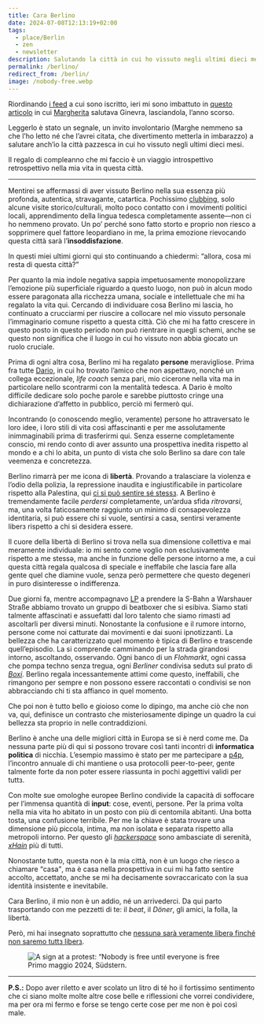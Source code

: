 ```yaml
---
title: Cara Berlino
date: 2024-07-08T12:13:19+02:00
tags:
  - place/Berlin
  - zen
  - newsletter
description: Salutando la città in cui ho vissuto negli ultimi dieci mesi, riflettendo sulle emozioni che mi ha regalato, sulle persone che mi ha fatto incontrare e sul sentimento strano che mi lascia.
permalink: /berlino/
redirect_from: /berlin/
image: /nobody-free.webp
---
```

Riordinando [i feed](https://it.wikipedia.org/wiki/Feed 'Feed su Wikipedia') a cui sono iscritto, ieri mi sono imbattuto in [questo articolo](https://mondomarghe.jimdofree.com/2023/06/30/cara-citt%C3%A0-un-po-pi%C3%B9-a-nord/ 'Cara Città un po’ più a Nord') in cui [Margherita](https://instagram.com/margheritammoro '@margheritammoro su Instagram') salutava Ginevra, lasciandola, l’anno scorso.

Leggerlo è stato un segnale, un invito involontario (Marghe nemmeno sa che l’ho letto né che l’avrei citata, che divertimento metterla in imbarazzo) a salutare anch’io la città pazzesca in cui ho vissuto negli ultimi dieci mesi.

Il regalo di compleanno che mi faccio è un viaggio introspettivo retrospettivo nella mia vita in questa città.

---

Mentirei se affermassi di aver vissuto Berlino nella sua essenza più profonda, autentica, stravagante, catartica. Pochissimo [clubbing](/clubbing/ 'Clubbing – tommi.space'), solo alcune visite storico/culturali, molto poco contatto con i movimenti politici locali, apprendimento della lingua tedesca completamente assente—non ci ho nemmeno provato. Un po’ perché sono fatto storto e proprio non riesco a sopprimere quel fattore leopardiano in me, la prima emozione rievocando questa città sarà l’**insoddisfazione**.

In questi miei ultimi giorni qui sto continuando a chiedermi: <q>allora, cosa mi resta di questa città?</q>

Per quanto la mia indole negativa sappia impetuosamente monopolizzare l’emozione più superficiale riguardo a questo luogo, non può in alcun modo essere paragonata alla ricchezza umana, sociale e intellettuale che mi ha regalato la vita qui. Cercando di individuare cosa Berlino mi lascia, ho continuato a crucciarmi per riuscire a collocare nel mio vissuto personale l’immaginario comune rispetto a questa città. Ciò che mi ha fatto crescere in questo posto in questo periodo non può rientrare in quegli schemi, anche se questo non significa che il luogo in cui ho vissuto non abbia giocato un ruolo cruciale.

Prima di ogni altra cosa, Berlino mi ha regalato **persone** meravigliose. Prima fra tutte [Dario](https://pan.rent/@dario 'Dario su Pan.rent'), in cui ho trovato l’amico che non aspettavo, nonché un collega eccezionale, <em lang='en'>life coach</em> senza pari, mio cicerone nella vita ma in particolare nello scontrarmi con la mentalità tedesca. A Dario è molto difficile dedicare solo poche parole e sarebbe piuttosto cringe una dichiarazione d’affetto in pubblico, perciò mi fermerò qui.

Incontrando (o conoscendo meglio, veramente) persone ho attraversato le loro idee, i loro stili di vita così affascinanti e per me assolutamente inimmaginabili prima di trasferirmi qui. Senza esserne completamente conscio, mi rendo conto di aver assunto una prospettiva inedita rispetto al mondo e a chi lo abita, un punto di vista che solo Berlino sa dare con tale veemenza e concretezza.

Berlino rimarrà per me icona di **libertà**. Provando a tralasciare la violenza e l’odio della polizia, la repressione inaudita e ingiustificabile in particolare rispetto alla Palestina, qui <u>ci si può sentire sé stessз</u>. A Berlino è tremendamente facile *perdersi* completamente, un’ardua sfida *ritrovarsi*, ma, una volta faticosamente raggiunto un minimo di consapevolezza identitaria, si può essere chi si vuole, sentirsi a casa, sentirsi veramente liberз rispetto a chi si desidera essere.

Il cuore della libertà di Berlino si trova nella sua dimensione collettiva e mai meramente individuale: io mi sento come voglio non esclusivamente rispetto a me stessə, ma anche in funzione delle persone intorno a me, a cui questa città regala qualcosa di speciale e ineffabile che lascia fare alla gente quel che diamine vuole, senza però permettere che questo degeneri in puro disinteresse o indifferenza.

Due giorni fa, mentre accompagnavo [LP](https://instagram.com/lps4rt 'Il profilo Instagram con le cose bellissime che LP dipinge') a prendere la S-Bahn a Warshauer Straße abbiamo trovato un gruppo di beatboxer che si esibiva. Siamo stati talmente affascinati e assuefatti dal loro talento che siamo rimasti ad ascoltarli per diversi minuti. Nonostante la confusione e il rumore intorno, persone come noi catturate dai movimenti e dai suoni ipnotizzanti. La bellezza che ha caratterizzato quel momento è tipica di Berlino e trascende quell’episodio. La si comprende camminando per la strada girandosi intorno, ascoltando, osservando. Ogni banco di un <em lang='de'>Flohmarkt</em>, ogni cassa che pompa techno senza tregua, ogni <cite lang='de'>Berliner</cite> condivisa sedutз sul prato di <cite lang='de'>[Boxi](https://de.wikipedia.org/wiki/Boxhagener_Platz 'Boxhagener Platz am Wikipedia')</cite>. Berlino regala incessantemente attimi come questo, ineffabili, che rimangono per sempre e non possono essere raccontati o condivisi se non abbracciando chi ti sta affianco in quel momento.

Che poi non è tutto bello e gioioso come lo dipingo, ma anche ciò che non va, qui, definisce un contrasto che misteriosamente dipinge un quadro la cui bellezza sta proprio in nelle contraddizioni.

Berlino è anche una delle migliori città in Europa se si è nerd come me. Da nessuna parte più di qui si possono trovare così tanti incontri di **informatica politica** di nicchia. L’esempio massimo è stato per me partecipare a [p4p](/p4p-2024/ 'p4p unconference – Offline, Berlin'), l’incontro annuale di chi mantiene o usa protocolli peer-to-peer, gente talmente forte da non poter essere riassunta in pochi aggettivi validi per tuttз.

Con molte sue omologhe europee Berlino condivide la capacità di soffocare per l’immensa quantità di **input**: cose, eventi, persone. Per la prima volta nella mia vita ho abitato in un posto con più di centomila abitanti. Una botta tosta, una confusione terribile. Per me la chiave è stata trovare una dimensione più piccola, intima, ma non isolata e separata rispetto alla metropoli intorno. Per questo gli <em lang='en'>[hackerspace](https://hackerspaces.org)</em> sono ambasciate di serenità, <cite>[xHain](https://x-hain.de 'xHain hackgerspace')</cite> più di tutti.

Nonostante tutto, questa non è la mia città, non è un luogo che riesco a chiamare <q>casa</q>, ma è casa nella prospettiva in cui mi ha fatto sentire accolto, accettato, anche se mi ha decisamente sovraccaricato con la sua identità insistente e inevitabile.

Cara Berlino, il mio non è un addio, né un arrivederci. Da qui parto trasportando con me pezzetti di te: il <em lang='en'>beat</em>, il <em lang='de'>Döner</em>, gli amici, la folla, la libertà.

Però, mi hai insegnato soprattutto che <u>nessunə sarà veramente liberə finché non saremo tuttз liberз</u>.

<figure>
	<img src='{{ image }}' alt='A sign at a protest: “Nobody is free until everyone is free'>
	<figcaption>Primo maggio 2024, Südstern.</figcaption>
</figure>

---

**P.S.:** Dopo aver riletto e aver scolato un litro di té ho il fortissimo sentimento che ci siano molte molte altre cose belle e riflessioni che vorrei condividere, ma per ora mi fermo e forse se tengo certe cose per me non è poi così male.
